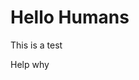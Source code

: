 <html>
    <body>
        <h1> Hello Humans </h1>
        <p> This is a test</p>
        <p> Help why </p>
    </body>
</html>
